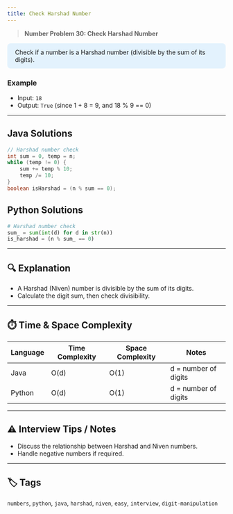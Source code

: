 ```yaml
---
title: Check Harshad Number
---
```


> **Number Problem 30: Check Harshad Number**

<div style="background: #e3f2fd; padding: 12px 18px; border-radius: 8px; margin-bottom: 18px;">
Check if a number is a Harshad number (divisible by the sum of its digits).
</div>

### Example

- Input: `18`
- Output: `True` (since 1 + 8 = 9, and 18 % 9 == 0)

---

## Java Solutions
```java
// Harshad number check
int sum = 0, temp = n;
while (temp != 0) {
    sum += temp % 10;
    temp /= 10;
}
boolean isHarshad = (n % sum == 0);
```

## Python Solutions
```python
# Harshad number check
sum_ = sum(int(d) for d in str(n))
is_harshad = (n % sum_ == 0)
``` 

---

## 🔍 Explanation
- A Harshad (Niven) number is divisible by the sum of its digits.
- Calculate the digit sum, then check divisibility.

---

## ⏱️ Time & Space Complexity
| Language | Time Complexity | Space Complexity | Notes |
|----------|-----------------|------------------|-------|
| Java     | O(d)            | O(1)             | d = number of digits |
| Python   | O(d)            | O(1)             | d = number of digits |

---

## ⚠️ Interview Tips / Notes
- Discuss the relationship between Harshad and Niven numbers.
- Handle negative numbers if required.

---

## 🏷 Tags
`numbers`, `python`, `java`, `harshad`, `niven`, `easy`, `interview`, `digit-manipulation`

